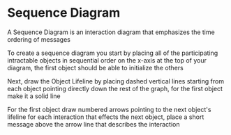 # Sequence Diagram

A Sequence Diagram is an interaction diagram that emphasizes the time ordering of messages

To create a sequence diagram you start by placing all of the participating intractable objects in sequential order on the x-axis at the top of your diagram, the first object should be able to initialize the others

Next, draw the Object Lifeline by placing dashed vertical lines starting from each object pointing directly down the rest of the graph, for the first object make it a solid line

For the first object draw numbered arrows pointing to the next object's lifeline for each interaction that effects the next object, place a short message above the arrow line that describes the interaction
